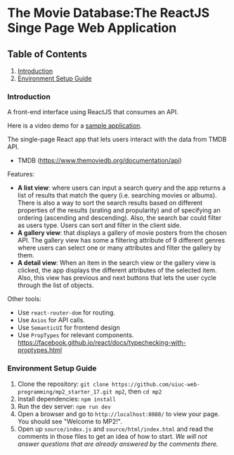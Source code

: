 # The Movie Database:The ReactJS Singe Page Web Application

## Table of Contents
1. [Introduction](#introduction)
2. [Environment Setup Guide](#environment-setup-guide)


### Introduction
A front-end interface using ReactJS that consumes an API. 

Here is a video demo for a [sample application](https://youtu.be/DmDZuAr7QJE).

The single-page React app that lets users interact with the data from TMDB API. 
  - TMDB (https://www.themoviedb.org/documentation/api)

Features:
  - **A list view**:  where users can input a search query and the app returns a list of results that match the query (i.e. searching movies or albums). There is also a way to sort the search results based on different properties of the results (srating and propularity) and of specifying an ordering (ascending and descending). Also, the search bar could filter as users type. Users can sort and filter in the client side.
  - **A gallery view**: that displays a gallery of movie posters from the chosen API. The gallery view has some a filtering attribute of 9 different genres where users can select one or many attributes and filter the gallery by them.
  -  **A detail view**: When an item in the search view or the gallery view is clicked, the app displays the different attributes of the selected item. Also, this view has previous and next buttons that lets the user cycle through the list of objects.
  
 Other tools:
  - Use <code>react-router-dom</code> for routing.
  - Use <code>Axios</code> for API calls.
  - Use <code>SemanticUI</code> for frontend design
  - Use <code>PropTypes</code> for relevant components. https://facebook.github.io/react/docs/typechecking-with-proptypes.html


### Environment Setup Guide
1. Clone the repository:
`git clone https://github.com/uiuc-web-programming/mp2_starter_17.git mp2`, then `cd mp2`
2. Install dependencies:
`npm install`
3. Run the dev server:
`npm run dev`
4. Open a browser and go to `http://localhost:8080/` to view your page. You should see "Welcome to MP2!".
5. Open up `source/index.js` and `source/html/index.html` and read the comments in those files to get an idea of how to start. *We will not answer questions that are already answered by the comments there.*

